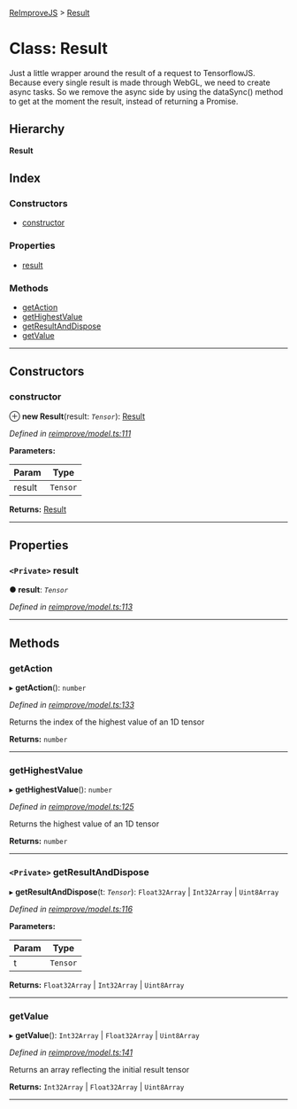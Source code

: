 [ReImproveJS](../README.md) > [Result](../classes/result.md)

# Class: Result

Just a little wrapper around the result of a request to TensorflowJS. Because every single result is made through WebGL, we need to create async tasks. So we remove the async side by using the dataSync() method to get at the moment the result, instead of returning a Promise.

## Hierarchy

**Result**

## Index

### Constructors

* [constructor](result.md#constructor)

### Properties

* [result](result.md#result-1)

### Methods

* [getAction](result.md#getaction)
* [getHighestValue](result.md#gethighestvalue)
* [getResultAndDispose](result.md#getresultanddispose)
* [getValue](result.md#getvalue)

---

## Constructors

<a id="constructor"></a>

###  constructor

⊕ **new Result**(result: *`Tensor`*): [Result](result.md)

*Defined in [reimprove/model.ts:111](https://github.com/Pravez/FurnishJS/blob/8ae2d2d/src/reimprove/model.ts#L111)*

**Parameters:**

| Param | Type |
| ------ | ------ |
| result | `Tensor` |

**Returns:** [Result](result.md)

___

## Properties

<a id="result-1"></a>

### `<Private>` result

**● result**: *`Tensor`*

*Defined in [reimprove/model.ts:113](https://github.com/Pravez/FurnishJS/blob/8ae2d2d/src/reimprove/model.ts#L113)*

___

## Methods

<a id="getaction"></a>

###  getAction

▸ **getAction**(): `number`

*Defined in [reimprove/model.ts:133](https://github.com/Pravez/FurnishJS/blob/8ae2d2d/src/reimprove/model.ts#L133)*

Returns the index of the highest value of an 1D tensor

**Returns:** `number`

___
<a id="gethighestvalue"></a>

###  getHighestValue

▸ **getHighestValue**(): `number`

*Defined in [reimprove/model.ts:125](https://github.com/Pravez/FurnishJS/blob/8ae2d2d/src/reimprove/model.ts#L125)*

Returns the highest value of an 1D tensor

**Returns:** `number`

___
<a id="getresultanddispose"></a>

### `<Private>` getResultAndDispose

▸ **getResultAndDispose**(t: *`Tensor`*):  `Float32Array` &#124; `Int32Array` &#124; `Uint8Array`

*Defined in [reimprove/model.ts:116](https://github.com/Pravez/FurnishJS/blob/8ae2d2d/src/reimprove/model.ts#L116)*

**Parameters:**

| Param | Type |
| ------ | ------ |
| t | `Tensor` |

**Returns:**  `Float32Array` &#124; `Int32Array` &#124; `Uint8Array`

___
<a id="getvalue"></a>

###  getValue

▸ **getValue**():  `Int32Array` &#124; `Float32Array` &#124; `Uint8Array`

*Defined in [reimprove/model.ts:141](https://github.com/Pravez/FurnishJS/blob/8ae2d2d/src/reimprove/model.ts#L141)*

Returns an array reflecting the initial result tensor

**Returns:**  `Int32Array` &#124; `Float32Array` &#124; `Uint8Array`

___

